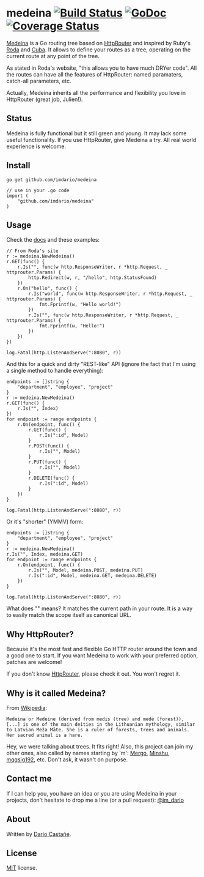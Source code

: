 # medeina [![Build Status][1]][2] [![GoDoc](https://godoc.org/github.com/imdario/medeina?status.svg)](https://godoc.org/github.com/imdario/medeina) [![Coverage Status](https://img.shields.io/coveralls/imdario/medeina.svg)](https://coveralls.io/r/imdario/medeina)

[1]: https://travis-ci.org/imdario/medeina.png
[2]: https://travis-ci.org/imdario/medeina

[Medeina](https://github.com/imdario/medeina) is a Go routing tree based on [HttpRouter](https://github.com/julienschmidt/httprouter) and inspired by Ruby's [Roda](http://roda.jeremyevans.net/) and [Cuba](http://cuba.is/). It allows to define your routes as a tree, operating on the current route at any point of the tree.

As stated in Roda's website, "this allows you to have much DRYer code". All the routes can have all the features of HttpRouter: named paramaters, catch-all parameters, etc.

Actually, Medeina inherits all the performance and flexibility you love in HttpRouter (great job, Julien!).

## Status

Medeina is fully functional but it still green and young. It may lack some useful functionality. If you use HttpRouter, give Medeina a try. All real world experience is welcome.

## Install

    go get github.com/imdario/medeina

    // use in your .go code
    import (
        "github.com/imdario/medeina"
    )

## Usage

Check the [docs](https://godoc.org/github.com/imdario/medeina) and these examples:

    // From Roda's site
    r := medeina.NewMedeina()
    r.GET(func() {
        r.Is("", func(w http.ResponseWriter, r *http.Request, _ httprouter.Params) {
            http.Redirect(w, r, "/hello", http.StatusFound)
        })
        r.On("hello", func() {
            r.Is("world", func(w http.ResponseWriter, r *http.Request, _ httprouter.Params) {
                fmt.Fprintf(w, "Hello world!")
            })
            r.Is("", func(w http.ResponseWriter, r *http.Request, _ httprouter.Params) {
                fmt.Fprintf(w, "Hello!")
            })
        })
    })

    log.Fatal(http.ListenAndServe(":8080", r))


And this for a quick and dirty "REST-like" API (ignore the fact that I'm using a single method to handle everything):

    endpoints := []string {
        "department", "employee", "project"
    }
    r := medeina.NewMedeina()
    r.GET(func() {
        r.Is("", Index)
    })
    for endpoint := range endpoints {
        r.On(endpoint, func() {
            r.GET(func() {
                r.Is(":id", Model)
            }
            r.POST(func() {
                r.Is("", Model)
            }
            r.PUT(func() {
                r.Is("", Model)
            }
            r.DELETE(func() {
                r.Is(":id", Model)
            }
        })
    }

    log.Fatal(http.ListenAndServe(":8080", r))

Or it's "shorter" (YMMV) form:

    endpoints := []string {
        "department", "employee", "project"
    }
    r := medeina.NewMedeina()
    r.Is("", Index, medeina.GET)
    for endpoint := range endpoints {
        r.On(endpoint, func() {
            r.Is("", Model, medeina.POST, medeina.PUT)
            r.Is(":id", Model, medeina.GET, medeina.DELETE)
        })
    }

    log.Fatal(http.ListenAndServe(":8080", r))

What does "" means? It matches the current path in your route. It is a way to easily match the scope itself as canonical URL.

## Why HttpRouter?

Because it's the most fast and flexible Go HTTP router around the town and a good one to start. If you want Medeina to work with your preferred option, patches are welcome!

If you don't know [HttpRouter](https://github.com/julienschmidt/httprouter), please check it out. You won't regret it.

## Why is it called Medeina?

From [Wikipedia](https://en.wikipedia.org/wiki/Medeina):

    Medeina or Medeinė (derived from medis (tree) and medė (forest)), [...] is one of the main deities in the Lithuanian mythology, similar to Latvian Meža Māte. She is a ruler of forests, trees and animals. Her sacred animal is a hare.

Hey, we were talking about trees. It fits right! Also, this project can join my other ones, also called by names starting by 'm': [Mergo](https://github.com/imdario/mergo), [Minshu](https://github.com/imdario/minshu), [mqqsig192](https://github.com/imdario/mqqsig192), etc. Don't ask, it wasn't on purpose.

## Contact me

If I can help you, you have an idea or you are using Medeina in your projects, don't hesitate to drop me a line (or a pull request): [@im_dario](https://twitter.com/im_dario)

## About

Written by [Dario Castañé](http://dario.im).

## License

[MIT](http://opensource.org/licenses/MIT) license.
